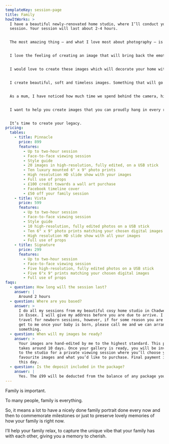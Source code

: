 ```yaml
---
templateKey: session-page
title: Family
howItWorks: >
  I have a beautiful newly-renovated home studio, where I’ll conduct your
  session. Your session will last about 2-4 hours.


  The most amazing thing – and what I love most about photography – is it has the power to transport you back to all those incredible moments.


  I love the feeling of creating an image that will bring back the emotions we experience at a particular moment in our lives. The images we create will become some of your most treasured possessions.


  I would love to create these images which will decorate your home with beautiful memories of you and your children.


  I create beautiful, soft and timeless images. Something that will go on to be treasured and passed on through the generations.


  As a mum, I have noticed how much time we spend behind the camera, hiding away not happy with how we look now. But our babies deserve to have us in these images with them, holding them tight, beaming ear to ear with love and pride.


  I want to help you create images that you can proudly hang in every room of the house, and even give as a gift to the grandparents.


  It’s time to create your legacy.
pricing:
  tables:
    - title: Pinnacle
      price: 899
      features:
        - Up to two-hour session
        - Face-to-face viewing session
        - Style guide
        - 20 images in high-resolution, fully edited, on a USB stick
        - Ten luxury mounted 6" x 9" photo prints
        - High resolution HD slide show with your images
        - Full use of props
        - £100 credit towards a wall art purchase
        - Facebook timeline cover
        - £50 off your family session
    - title: Vista
      price: 599
      features:
        - Up to two-hour session
        - Face-to-face viewing session
        - Style guide
        - 10 high-resolution, fully edited photos on a USB stick
        - Ten 6" x 9" photo prints matching your chosen digital images
        - High resolution HD slide show with all your images
        - Full use of props
    - title: Signature
      price: 299
      features:
        - Up to two-hour session
        - Face-to-face viewing session
        - Five high-resolution, fully edited photos on a USB stick
        - Five 6"x 9" prints matching your chosen digital images
        - Full use of props
faqs:
  - question: How long will the session last?
    answer: |
      Around 2 hours
  - question: Where are you based?
    answer: >
      I do all my sessions from my beautiful cosy home studio in Chadwell Heath
      in Essex. I will give my address before you are due to arrive. I don’t
      travel for newborn sessions, however, if for some reason you are unable to
      get to me once your baby is born, please call me and we can arrange
      something.
  - question: When will my images be ready?
    answer: >
      Your images are hand-edited by me to the highest standard. This process
      takes around 10 days. Once your gallery is ready, you will be invited back
      to the studio for a private viewing session where you’ll choose your
      favourite images and what you’d like to purchase. Final payment is made on
      this day. 
  - question: Is the deposit included in the package?
    answer: |
      Yes. The £99 will be deducted from the balance of any package you choose.
---
```

Family is important.

To many people, family is everything.

So, it means a lot to have a nicely done family portrait done every now and then to
commemorate milestones or just to preserve lovely memories of how your family is right
now.

I’ll help your family relax, to capture the unique vibe that your family has with each other,
giving you a memory to cherish.
